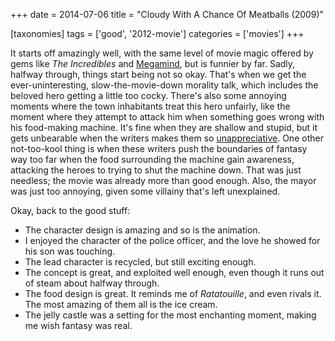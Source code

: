 +++
date = 2014-07-06
title = "Cloudy With A Chance Of Meatballs (2009)"

[taxonomies]
tags = ['good', '2012-movie']
categories = ['movies']
+++

It starts off amazingly well, with the same level of movie magic offered
by gems like *The Incredibles* and [Megamind], but is funnier by far.
Sadly, halfway through, things start being not so okay. That\'s when we
get the ever-uninteresting, slow-the-movie-down morality talk, which
includes the beloved hero getting a little too cocky. There\'s also some
annoying moments where the town inhabitants treat this hero unfairly,
like the moment where they attempt to attack him when something goes
wrong with his food-making machine. It\'s fine when they are shallow and
stupid, but it gets unbearable when the writers makes them so
[unappreciative]. One other not-too-kool thing is when these writers
push the boundaries of fantasy way too far when the food surrounding the
machine gain awareness, attacking the heroes to trying to shut the
machine down. That was just needless; the movie was already more than
good enough. Also, the mayor was just too annoying, given some villainy
that\'s left unexplained.

Okay, back to the good stuff:

-   The character design is amazing and so is the animation.
-   I enjoyed the character of the police officer, and the love he
    showed for his son was touching.
-   The lead character is recycled, but still exciting enough.
-   The concept is great, and exploited well enough, even though it runs
    out of steam about halfway through.
-   The food design is great. It reminds me of *Ratatouille*, and even
    rivals it. The most amazing of them all is the ice cream.
-   The jelly castle was a setting for the most enchanting moment,
    making me wish fantasy was real.

  [Megamind]: http://movies.tshepang.net/megamind-2010
  [unappreciative]: http://movies.tshepang.net/unforgiving-characters-are-annoying
